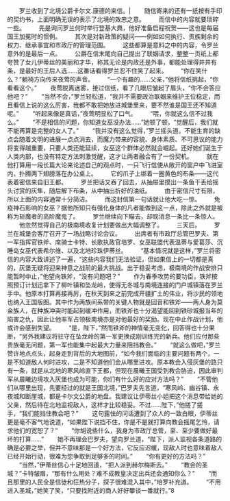 　　罗兰收到了北境公爵卡尔文.康德的来信。|
　　随信寄来的还有一纸按有手印的契约书，上面明确无误的表示了北境的效忠之意。
　　而信中的内容就要琐碎一些。
　　先是询问罗兰何时举行登基大典，他好准备启程祝贺——这也是每届国王加冕时的惯例。
　　其次是对新政策的疑问——例如如何执行、贵族剩余的权力、继承事宜和市政厅的管理范围。
　　这些都算是意料之中的内容，令罗兰意外的是最后一点。
　　公爵在信末尾向自己提出了联姻请求，整整一页纸上都夸赞了女儿伊蒂丝的美丽和才华，称其无论是内政还是外事，都能处理得井井有条，是最好的王后人选……这番话看得罗兰忍不住笑了起来。
　　“你在笑什么？”躺椅方向传来夜莺的声音。
　　“一个有趣的……父亲，”他将信纸挑起，“你看看这个。”
　　夜莺脱离迷雾，接过信纸，看了几眼后皱起了眉头，“你不会答应他吧？”
　　“当然不会，”罗兰轻松道，“我并不需要政治联姻来维护王位稳定，而且看信上说的这么厉害，我都不敢把她放进城堡里来，要不然谁是国王还不知道呢。”
　　“听起来像是真话，”夜莺明显松了口气。
　　“喂，你就这么信不过我么。”
　　“不是相信的问题，你知道女巫没办法……”她顿了顿，“觉醒后，我们就不能再算是完整的女人了。”
　　“我并没有这么觉得，”罗兰摇头道。不能生育的缺点会随着文明的进展一点点消去，而魔力带来的容貌、身体素质、不可思议的能力将变得越重要，只要人类还能延续，女巫这个群体必然就会崛起。还好她们诞生于人类内部，也没有特定方法刺激觉醒，这才让两者融合有了一份契机。
　　就在他打算用一段长篇大论来论述自己的观点时，一只飞行信使从敞开的窗户中飞进室内，扑腾两下翅膀落在办公桌上。
　　它的爪子上绑着一圈黄色的布条——这代表着密信来自旧王都。
　　罗兰把话又吞了回去，从抽屉里摸出一条鱼干丢给摇头讨赏的灰隼，随后解下布条，从中抽出折好的油纸。
　　由于密信尺寸有限，所以上面的内容通常十分简洁。
　　而这封信第一句话就让他大吃一惊。
　　免疫神石影响的女巫？据他所知只有强化身体的凡者能做到这一点，除此之外就是被称为斩魔者的高阶魔鬼了。
　　罗兰继续向下瞄去，却现消息一条比一条惊人。
　　他忽然觉得自己的极南境收复计划要做出大幅调整了。
　　三天后。
　　罗兰在城堡会客厅召开了一场战略讨论会议。
　　出席者有市政厅总管巴罗夫、第一军指挥官铁斧、席骑士卡特、长歌执政官培罗、女巫联盟代表温蒂与爱葛莎、沉睡岛女巫代表希尔维、以及北地珍珠伊蒂丝。
　　“基本情况就是这样，”罗兰将密信的内容大致讲述了一遍，“这些内容我们无法验证，但如果信上的一切都是真的，灰堡无疑将迎来神意之战前的最大挑战。出于稳妥考虑，极南境的作战安排只能暂时中止，”他望向铁斧，“没有问题吧？”
　　作为春季攻势的要功臣，铁斧按照预订计划迅拿下了柳叶镇和坠龙岭，使得无冬城与南境连接的门户城镇落在罗兰手中。他原本打算再接再厉，在秋天到来之前完成开疆扩土的伟业，将沙民的领地也纳入王国版图。其中作为两族间系带的关键人物就是回音和铁斧——两人身为莫金族人，在种族冲突时能起到缓冲作用，而铁斧也十分渴望能回到铁砂城报当年的陷害之仇，因此让他率军占领极南境亦是对他最好的奖励。现在中止作战计划，他或许会感到失望。
　　“是，陛下，”然而铁斧的神情毫无变化，回答得也十分果断，“另外我建议将驻守在坠龙岭的第一军更换成刚训练完的新兵。他们应付那些贵族毫无问题，第一军也能集中起最大力量来阻挡教会。”
　　“就这么做吧，”罗兰赞许地点点头，起身走到背后的大地图前，“如今我们面临的主要问题有两个，一是不知道敌人何时进攻，二是不知道他们会从哪里进攻。原本教会入侵灰堡的路只有一条，就是从北地的寒风岭直下王都，但现在晨曦王国受到教会胁迫，因此审判军从晨曦边境攻入灰堡也成为可能，你们有什么好的应对方法吗？”
　　“不管他们从哪里出现，先要经过的就是王国北境，”巴罗夫先言道，“寒风岭、幽谷镇、永夜城和断崖城，都是卡尔文公爵的地盘。我建议让伊蒂丝小姐把这个消息带给她的父亲，然后待在北地监视敌人，这样才比较稳妥。不过……陛下，”他搓了搓手，“我们能挡住教会吧？”
　　这句露怯的问话遭到了众人的一致白眼，伊蒂丝更是毫不客气地说道，“如果陛下说挡不住，你是不是就打算向教会摇尾乞怜，请求他们的宽恕了？”
　　“你胡说些什么，我身为市政厅总管，至、至少要做好最坏的打算……”
　　她不再理会巴罗夫，望向罗兰道，“陛下，派人监视各条道路的确是必要之举，但并不意味那是一个好方法，它反应迟缓，现敌人时也意味着敌人已经开始行动，很难为您争取到足够多的时间。”
　　“你有更好的方法吗？”
　　“当然，”伊蒂丝信心十足地回道，“把人派到赫尔梅斯去。”
　　“教会的圣城？”卡特皱眉，“那有什么用处？难不成教皇决定出兵还会通知你么？”
　　“而且那里的人民全是信徒和狂热分子，探子很难混入其中，”培罗补充道。
　　“不用进入圣城，”她笑了笑，“只要找附近的商人好好攀谈一番就行。”8
　　